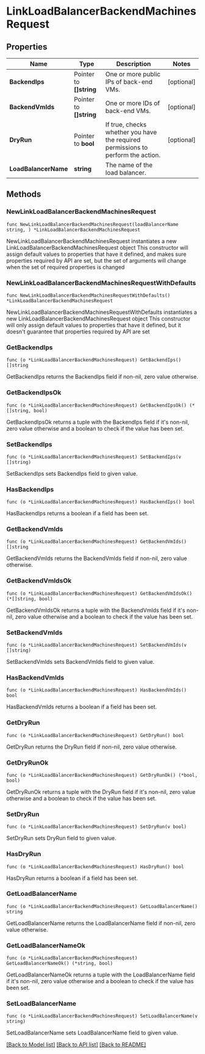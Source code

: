 # LinkLoadBalancerBackendMachinesRequest

## Properties

Name | Type | Description | Notes
------------ | ------------- | ------------- | -------------
**BackendIps** | Pointer to **[]string** |  One or more public IPs of back-end VMs. | [optional] 
**BackendVmIds** | Pointer to **[]string** |  One or more IDs of back-end VMs. | [optional] 
**DryRun** | Pointer to **bool** |  If true, checks whether you have the required permissions to perform the action. | [optional] 
**LoadBalancerName** | **string** |  The name of the load balancer.  | 

## Methods

### NewLinkLoadBalancerBackendMachinesRequest

`func NewLinkLoadBalancerBackendMachinesRequest(loadBalancerName string, ) *LinkLoadBalancerBackendMachinesRequest`

NewLinkLoadBalancerBackendMachinesRequest instantiates a new LinkLoadBalancerBackendMachinesRequest object
This constructor will assign default values to properties that have it defined,
and makes sure properties required by API are set, but the set of arguments
will change when the set of required properties is changed

### NewLinkLoadBalancerBackendMachinesRequestWithDefaults

`func NewLinkLoadBalancerBackendMachinesRequestWithDefaults() *LinkLoadBalancerBackendMachinesRequest`

NewLinkLoadBalancerBackendMachinesRequestWithDefaults instantiates a new LinkLoadBalancerBackendMachinesRequest object
This constructor will only assign default values to properties that have it defined,
but it doesn't guarantee that properties required by API are set

### GetBackendIps

`func (o *LinkLoadBalancerBackendMachinesRequest) GetBackendIps() []string`

GetBackendIps returns the BackendIps field if non-nil, zero value otherwise.

### GetBackendIpsOk

`func (o *LinkLoadBalancerBackendMachinesRequest) GetBackendIpsOk() (*[]string, bool)`

GetBackendIpsOk returns a tuple with the BackendIps field if it's non-nil, zero value otherwise
and a boolean to check if the value has been set.

### SetBackendIps

`func (o *LinkLoadBalancerBackendMachinesRequest) SetBackendIps(v []string)`

SetBackendIps sets BackendIps field to given value.

### HasBackendIps

`func (o *LinkLoadBalancerBackendMachinesRequest) HasBackendIps() bool`

HasBackendIps returns a boolean if a field has been set.

### GetBackendVmIds

`func (o *LinkLoadBalancerBackendMachinesRequest) GetBackendVmIds() []string`

GetBackendVmIds returns the BackendVmIds field if non-nil, zero value otherwise.

### GetBackendVmIdsOk

`func (o *LinkLoadBalancerBackendMachinesRequest) GetBackendVmIdsOk() (*[]string, bool)`

GetBackendVmIdsOk returns a tuple with the BackendVmIds field if it's non-nil, zero value otherwise
and a boolean to check if the value has been set.

### SetBackendVmIds

`func (o *LinkLoadBalancerBackendMachinesRequest) SetBackendVmIds(v []string)`

SetBackendVmIds sets BackendVmIds field to given value.

### HasBackendVmIds

`func (o *LinkLoadBalancerBackendMachinesRequest) HasBackendVmIds() bool`

HasBackendVmIds returns a boolean if a field has been set.

### GetDryRun

`func (o *LinkLoadBalancerBackendMachinesRequest) GetDryRun() bool`

GetDryRun returns the DryRun field if non-nil, zero value otherwise.

### GetDryRunOk

`func (o *LinkLoadBalancerBackendMachinesRequest) GetDryRunOk() (*bool, bool)`

GetDryRunOk returns a tuple with the DryRun field if it's non-nil, zero value otherwise
and a boolean to check if the value has been set.

### SetDryRun

`func (o *LinkLoadBalancerBackendMachinesRequest) SetDryRun(v bool)`

SetDryRun sets DryRun field to given value.

### HasDryRun

`func (o *LinkLoadBalancerBackendMachinesRequest) HasDryRun() bool`

HasDryRun returns a boolean if a field has been set.

### GetLoadBalancerName

`func (o *LinkLoadBalancerBackendMachinesRequest) GetLoadBalancerName() string`

GetLoadBalancerName returns the LoadBalancerName field if non-nil, zero value otherwise.

### GetLoadBalancerNameOk

`func (o *LinkLoadBalancerBackendMachinesRequest) GetLoadBalancerNameOk() (*string, bool)`

GetLoadBalancerNameOk returns a tuple with the LoadBalancerName field if it's non-nil, zero value otherwise
and a boolean to check if the value has been set.

### SetLoadBalancerName

`func (o *LinkLoadBalancerBackendMachinesRequest) SetLoadBalancerName(v string)`

SetLoadBalancerName sets LoadBalancerName field to given value.



[[Back to Model list]](../README.md#documentation-for-models) [[Back to API list]](../README.md#documentation-for-api-endpoints) [[Back to README]](../README.md)


